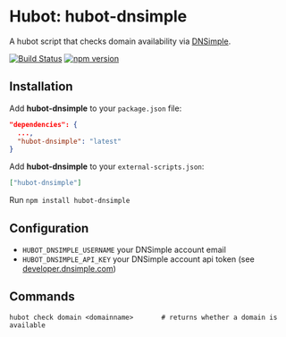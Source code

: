 # Hubot: hubot-dnsimple

A hubot script that checks domain availability via [DNSimple](https://dnsimple.com/).

[![Build Status](https://travis-ci.org/aetrion/hubot-dnsimple.svg?branch=master)](https://travis-ci.org/aetrion/hubot-dnsimple)
[![npm version](https://badge.fury.io/js/hubot-dnsimple.svg)](http://badge.fury.io/js/hubot-dnsimple)


## Installation

Add **hubot-dnsimple** to your `package.json` file:

```json
"dependencies": {
  ...,
  "hubot-dnsimple": "latest"
}
```

Add **hubot-dnsimple** to your `external-scripts.json`:

```json
["hubot-dnsimple"]
```

Run `npm install hubot-dnsimple`


## Configuration

- `HUBOT_DNSIMPLE_USERNAME` your DNSimple account email
- `HUBOT_DNSIMPLE_API_KEY` your DNSimple account api token (see [developer.dnsimple.com](http://developer.dnsimple.com/))


## Commands

    hubot check domain <domainname>       # returns whether a domain is available
